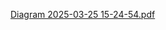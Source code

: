 [Diagram 2025-03-25 15-24-54.pdf](https://github.com/user-attachments/files/19457865/Diagram.2025-03-25.15-24-54.pdf)
